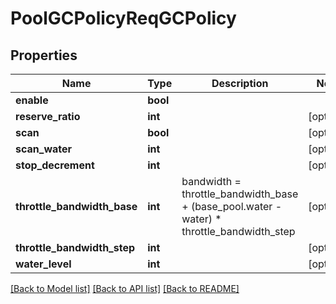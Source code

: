 # PoolGCPolicyReqGCPolicy

## Properties
Name | Type | Description | Notes
------------ | ------------- | ------------- | -------------
**enable** | **bool** |  | 
**reserve_ratio** | **int** |  | [optional] 
**scan** | **bool** |  | [optional] 
**scan_water** | **int** |  | [optional] 
**stop_decrement** | **int** |  | [optional] 
**throttle_bandwidth_base** | **int** | bandwidth &#x3D; throttle_bandwidth_base + (base_pool.water - water) * throttle_bandwidth_step | [optional] 
**throttle_bandwidth_step** | **int** |  | [optional] 
**water_level** | **int** |  | [optional] 

[[Back to Model list]](../README.md#documentation-for-models) [[Back to API list]](../README.md#documentation-for-api-endpoints) [[Back to README]](../README.md)


